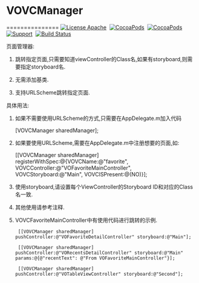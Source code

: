 # VOVCManager
===============
[![License Apache](http://img.shields.io/cocoapods/l/VOVCManager.svg?style=flat)](https://raw.githubusercontent.com/pozi119/VOVCManager/master/LICENSE)&nbsp;
[![CocoaPods](http://img.shields.io/cocoapods/v/VOVCManager.svg?style=flat)](http://cocoapods.org/?q=VOVCManager)&nbsp;
[![CocoaPods](http://img.shields.io/cocoapods/p/VOVCManager.svg?style=flat)](http://cocoapods.org/?q=VOVCManager)&nbsp;
[![Support](https://img.shields.io/badge/support-iOS%207%2B%20-blue.svg?style=flat)](https://www.apple.com/nl/ios/)&nbsp;
[![Build Status](https://travis-ci.org/pozi119/VOVCManager.svg?branch=master)](https://travis-ci.org/pozi119/VOVCManager)

页面管理器:

1. 跳转指定页面,只需要知道viewController的Class名,如果有storyboard,则需要指定storyboard名.

2. 无需添加基类.

3. 支持URLScheme跳转指定页面.

具体用法:

1. 如果不需要使用URLScheme的方式,只需要在AppDelegate.m加入代码

    [VOVCManager sharedManager];
    
2. 如果要使用URLScheme,需要在AppDelegate.m中注册想要的页面,如:

    [[VOVCManager sharedManager] registerWithSpec:@{VOVCName:@"favorite",
                                                    VOVCController:@"VOFavoriteMainController",
                                                    VOVCStoryboard:@"Main",
                                                    VOVCISPresent:@(NO)}];
                                                    
3. 使用storyboard,请设置每个ViewController的Storyboard ID和对应的Class名一致.

4. 其他使用请参考注释.

5. VOVCFavoriteMainController中有使用代码进行跳转的示例.

		[[VOVCManager sharedManager] pushController:@"VOFavoriteDetailController" storyboard:@"Main"];

		[[VOVCManager sharedManager] pushController:@"VORecentsDetailController" storyboard:@"Main" params:@{@"recentText": @"From VOFavoriteMainController"}];

		[[VOVCManager sharedManager] pushController:@"VOTableViewController" storyboard:@"Second"];



